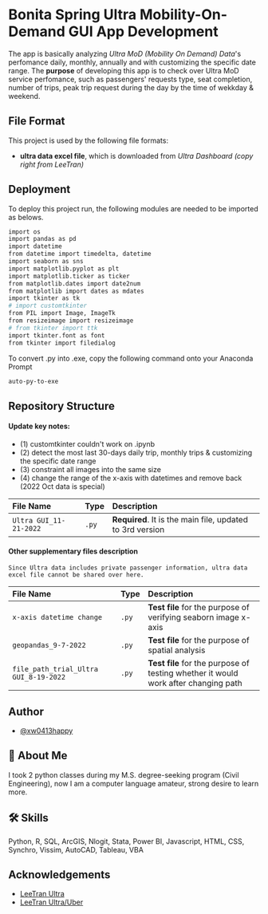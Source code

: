 
# Bonita Spring Ultra Mobility-On-Demand GUI App Development

The app is basically analyzing *Ultra MoD (Mobility On Demand) Data*'s perfomance daily, monthly, annually and with customizing the specific date range. 
The **purpose** of developing this app is to check over Ultra MoD service perfomance, such as passengers' requests type, seat completion, number of trips, peak trip request during the day by the time of wekkday & weekend.



## File Format

This project is used by the following file formats:

- **ultra data excel file**, which is downloaded from *Ultra Dashboard (copy right from LeeTran)*


## Deployment

To deploy this project run, the following modules are needed to be imported as belows.

```bash
import os
import pandas as pd
import datetime
from datetime import timedelta, datetime
import seaborn as sns
import matplotlib.pyplot as plt
import matplotlib.ticker as ticker
from matplotlib.dates import date2num
from matplotlib import dates as mdates
import tkinter as tk
# import customtkinter
from PIL import Image, ImageTk
from resizeimage import resizeimage
# from tkinter import ttk
import tkinter.font as font
from tkinter import filedialog
```

To convert .py into .exe, copy the following command onto your Anaconda Prompt
```bash
auto-py-to-exe
```


## Repository Structure

#### Update key notes:

- (1) customtkinter couldn't work on .ipynb
- (2) detect the most last 30-days daily trip, monthly trips & customizing the specific date range
- (3) constraint all images into the same size
- (4) change the range of the x-axis with datetimes and remove back (2022 Oct data is special)


| File Name | Type     | Description                |
| :-------- | :------- | :------------------------- |
| `Ultra GUI_11-21-2022` | `.py` | **Required**. It is the main file, updated to 3rd version |

#### Other supplementary files description

```http
Since Ultra data includes private passenger information, ultra data excel file cannot be shared over here.
```

| File Name | Type     | Description                       |
| :-------- | :------- | :-------------------------------- |
| `x-axis datetime change`      | `.py` | **Test file** for the purpose of verifying seaborn image x-axis|
| `geopandas_9-7-2022`      | `.py` | **Test file** for the purpose of spatial analysis|
| `file_path_trial_Ultra GUI_8-19-2022`      | `.py` | **Test file** for the purpose of testing whether it would work after changing path|



## Author

- [@xw0413happy](https://github.com/xw0413happy)


## 🚀 About Me
I took 2 python classes during my M.S. degree-seeking program (Civil Engineering), now I am a computer language amateur, strong desire to learn more.


## 🛠 Skills
Python, R, SQL, ArcGIS, Nlogit, Stata, Power BI, Javascript, HTML, CSS, Synchro, Vissim, AutoCAD, Tableau, VBA


## Acknowledgements

 - [LeeTran Ultra](https://www.leegov.com/leetran/about-leetran/current-projects/ultra)
 - [LeeTran Ultra/Uber](https://www.leegov.com/leetran/ultra/ultra-uber)

